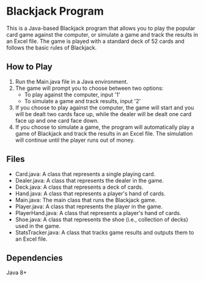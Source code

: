 # Blackjack Program
This is a Java-based Blackjack program that allows you to play the popular card game against the computer, or simulate a game and track the results in an Excel file. The game is played with a standard deck of 52 cards and follows the basic rules of Blackjack.

## How to Play
1. Run the Main.java file in a Java environment.
2. The game will prompt you to choose between two options:
    * To play against the computer, input '1'
    * To simulate a game and track results, input '2'
3. If you choose to play against the computer, the game will start and you will be dealt two cards face up, while the dealer will be dealt one card face up and one card face down.
4. If you choose to simulate a game, the program will automatically play a game of Blackjack and track the results in an Excel file. The simulation will continue until the player runs out of money.

## Files
* Card.java: A class that represents a single playing card.
* Dealer.java: A class that represents the dealer in the game.
* Deck.java: A class that represents a deck of cards.
* Hand.java: A class that represents a player's hand of cards.
* Main.java: The main class that runs the Blackjack game.
* Player.java: A class that represents the player in the game.
* PlayerHand.java: A class that represents a player's hand of cards.
* Shoe.java: A class that represents the shoe (i.e., collection of decks) used in the game.
* StatsTracker.java: A class that tracks game results and outputs them to an Excel file.

## Dependencies
Java 8+
